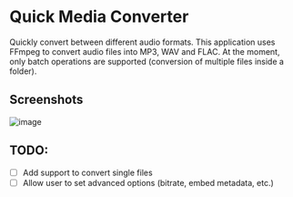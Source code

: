 # Quick Media Converter
 Quickly convert between different audio formats. This application uses FFmpeg to convert audio files into MP3, WAV and FLAC. 
 At the moment, only batch operations are supported (conversion of multiple files inside a folder).

## Screenshots
![image](https://github.com/user-attachments/assets/3d2b1bb0-fd01-4b13-bbcb-a6a5206f91a7)

## TODO:
- [ ] Add support to convert single files
- [ ] Allow user to set advanced options (bitrate, embed metadata, etc.)
